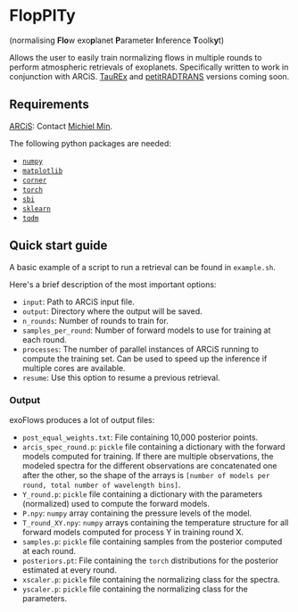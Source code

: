 # FlopPITy
(normalising **Flo**w exo**p**lanet **P**arameter **I**nference **T**oolk**y**t)

Allows the user to easily train normalizing flows in multiple rounds to perform atmospheric retrievals of exoplanets. Specifically written to work in conjunction with ARCiS. [TauREx](https://taurex3-public.readthedocs.io/en/latest/) and [petitRADTRANS](https://petitradtrans.readthedocs.io/en/latest/) versions coming soon.

## Requirements
[ARCiS](https://github.com/michielmin/ARCiS): Contact [Michiel Min](mailto:m.min@sron.nl).

The following python packages are needed:
- [`numpy`](https://numpy.org/install/)
- [`matplotlib`](https://matplotlib.org/stable/users/getting_started/)
- [`corner`](https://corner.readthedocs.io/en/latest/install/)
- [`torch`](https://pytorch.org/get-started/locally/#mac-installation)
- [`sbi`](https://www.mackelab.org/sbi/install/)
- [`sklearn`](https://scikit-learn.org/stable/install.html)
- [`tqdm`](https://github.com/tqdm/tqdm#installation)

## Quick start guide
A basic example of a script to run a retrieval can be found in `example.sh`.

Here's a brief description of the most important options:
- `input`: Path to ARCiS input file.
- `output`: Directory where the output will be saved.
- `n_rounds`: Number of rounds to train for.
- `samples_per_round`: Number of forward models to use for training at each round.
- `processes`: The number of parallel instances of ARCiS running to compute the training set. Can be used to speed up the inference if multiple cores are available.
- `resume`: Use this option to resume a previous retrieval. 


### Output
exoFlows produces a lot of output files:

- `post_equal_weights.txt`: File containing 10,000 posterior points.
- `arcis_spec_round.p`: `pickle` file containing a dictionary with the forward models computed for training. If there are multiple observations, the modeled spectra for the different observations are concatenated one after the other, so the shape of the arrays is `[number of models per round, total number of wavelength bins]`.
- `Y_round.p`: `pickle` file containing a dictionary with the parameters (normalized) used to compute the forward models.
- `P.npy`: `numpy` array containing the pressure levels of the model.
- `T_round_XY.npy`: `numpy` arrays containing the temperature structure for all forward models computed for process Y in training round X.
- `samples.p`: `pickle` file containing samples from the posterior computed at each round.
- `posteriors.pt`: File containing the `torch` distributions for the posterior estimated at every round.
- `xscaler.p`: `pickle` file containing the normalizing class for the spectra.
- `yscaler.p`: `pickle` file containing the normalizing class for the parameters.
